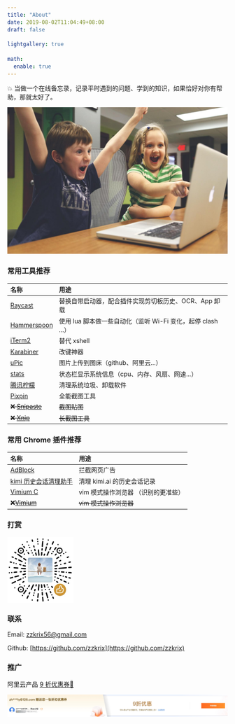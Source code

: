 ```yaml
---
title: "About"
date: 2019-08-02T11:04:49+08:00
draft: false

lightgallery: true

math:
  enable: true
---
```


💥 当做一个在线备忘录，记录平时遇到的问题、学到的知识，如果恰好对你有帮助，那就太好了。

![eureka](https://raw.githubusercontent.com/zzkrix/blog-images/main/assets/2024-01-22-14-51-MgyDly.jpg)

### 常用工具推荐

| 名称                                              | 用途                                                         |
| :------------------------------------------------ | :----------------------------------------------------------- |
| [Raycast](https://www.raycast.com/)               | 替换自带启动器，配合插件实现剪切板历史、OCR、App 卸载        |
| [Hammerspoon](https://www.hammerspoon.org/)       | 使用 lua 脚本做一些自动化（监听 Wi-Fi 变化，起停 clash ...） |
| [iTerm2](https://iterm2.com/)                     | 替代 xshell                                                  |
| [Karabiner](https://karabiner-elements.pqrs.org/) | 改键神器                                                     |
| [uPic](https://github.com/gee1k/uPic)             | 图片上传到图床（github、阿里云...）                          |
| [stats](https://github.cPm/exelban/stats)         | 状态栏显示系统信息（cpu、内存、风扇、网速...）               |
| [腾讯柠檬](https://lemon.qq.com/)                 | 清理系统垃圾、卸载软件                                       |
| [Pixpin](https://pixpin.cn/)                      | 全能截图工具                                                 |
| ~~❌ [Snipaste](https://zh.snipaste.com/)~~       | ~~截图贴图~~                                                 |
| ~~❌ [Xnip](https://zh.xnipapp.com/)~~            | ~~长截图工具~~                                               |

### 常用 Chrome 插件推荐

| 名称                                                                                                                                                                             | 用途                                |
| :------------------------------------------------------------------------------------------------------------------------------------------------------------------------------- | :---------------------------------- |
| [AdBlock](https://chromewebstore.google.com/detail/adblock-%E6%8B%A6%E6%88%AA%E6%95%B4%E4%B8%AA%E7%BD%91%E7%BB%9C%E7%9A%84%E5%B9%BF%E5%91%8A/gighmmpiobklfepjocnamgkkbiglidom)   | 拦截网页广告                        |
| [kimi 历史会话清理助手](https://chromewebstore.google.com/detail/kimi-%E5%8E%86%E5%8F%B2%E4%BC%9A%E8%AF%9D%E6%B8%85%E7%90%86%E5%8A%A9%E6%89%8B/pjjimhcohddafofeloikfbpbbejkoiff) | 清理 kimi.ai 的历史会话记录         |
| [Vimium C](https://chromewebstore.google.com/detail/vimium-c-%E5%85%A8%E9%94%AE%E7%9B%98%E6%93%8D%E4%BD%9C%E6%B5%8F%E8%A7%88%E5%99%A8/hfjbmagddngcpeloejdejnfgbamkjaeg?hl=zh-CN) | vim 模式操作浏览器 （识别的更准些） |
| ~~❌[Vimium](https://chromewebstore.google.com/detail/vimium/dbepggeogbaibhgnhhndojpepiihcmeb)~~                                                                                 | ~~vim 模式操作浏览器~~              |

### 打赏

<div style="display: flex; gap: 0; justify-content: flex-start; align-items: flex-start;">
    <img src="https://raw.githubusercontent.com/zzkrix/blog-images/main/assets/zs-mini.jpg" style="width: 30%; margin: 0; padding: 0;">
</div>

### 联系

Email: [zzkrix56@gmail.com](mailto:zzkrix56@gmail.com)

Github: [https://github.com/zzkrix](https://github.com/zzkrix)

### 推广

阿里云产品 [9 折优惠券🔗](https://www.aliyun.com/minisite/goods?userCode=4zfrxakm)

![img](https://raw.githubusercontent.com/zzkrix/blog-images/main/assets/2025-07-23-15-25-27-gcX80x.jpg)
